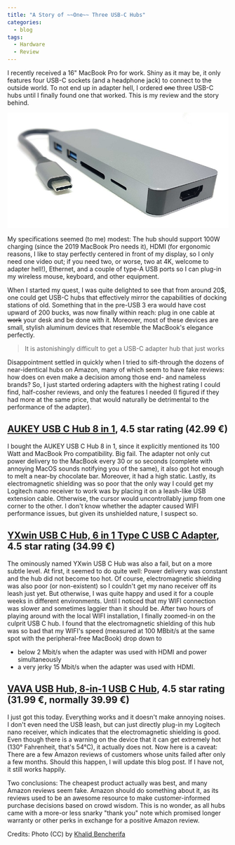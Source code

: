 ```yaml
---
title: "A Story of ~~One~~ Three USB-C Hubs"
categories:
  - blog
tags:
  - Hardware
  - Review
---
```


I recently received a 16" MacBook Pro for work. Shiny as it may be, it only features four USB-C sockets (and a headphone jack) to connect to the outside world. To not end up in adapter hell, I ordered ~~one~~ three USB-C hubs until I finally found one that worked. This is my review and the story behind.

![Not one of the hubs I ended up buying, but close enough.](/assets/posts/2020-09-29-usbc_hub.jpg)

My specifications seemed (to me) modest: The hub should support 100W charging (since the 2019 MacBook Pro needs it), HDMI (for ergonomic reasons, I like to stay perfectly centered in front of my display, so I only need one video out; if you need two, or worse, two at 4K, welcome to adapter hell!), Ethernet, and a couple of type-A USB ports so I can plug-in my wireless mouse, keyboard, and other equipment.

When I started my quest, I was quite delighted to see that from around 20$, one could get USB-C hubs that effectively mirror the capabilities of docking stations of old. Something that in the pre-USB 3 era would have cost upward of 200 bucks, was now finally within reach: plug in one cable at ~~work~~ your desk and be done with it. Moreover, most of these devices are small, stylish aluminum devices that resemble the MacBook's elegance perfectly.

> It is astonishingly difficult to get a USB-C adapter hub that just works

Disappointment settled in quickly when I tried to sift-through the dozens of near-identical hubs on Amazon, many of which seem to have fake reviews: how does on even make a decision among those end- and nameless brands? So, I just started ordering adapters with the highest rating I could find, half-cosher reviews, and only the features I needed (I figured if they had more at the same price, that would naturally be detrimental to the performance of the adapter).

## [AUKEY USB C Hub 8 in 1](https://smile.amazon.de/gp/product/B07WNTM6MD/ref=ppx_yo_dt_b_asin_title_o07_s00?ie=UTF8&psc=1), 4.5 star rating (42.99 €)
I bought the AUKEY USB C Hub 8 in 1, since it explicitly mentioned its 100 Watt and MacBook Pro compatibility. Big fail. The adapter not only cut power delivery to the MacBook every 30 or so seconds (complete with annoying MacOS sounds notifying you of the same), it also got hot enough to melt a near-by chocolate bar. Moreover, it had a high static. Lastly, its electromagnetic shielding was so poor that the only way I could get my Logitech nano receiver to work was by placing it on a leash-like USB extension cable. Otherwise, the cursor would uncontrollably jump from one corner to the other. I don't know whether the adapter caused WIFI performance issues, but given its unshielded nature, I suspect so.

## [YXwin USB C Hub, 6 in 1 Type C USB C Adapter](https://smile.amazon.de/gp/product/B07PSM6RQS/ref=ppx_yo_dt_b_asin_title_o08_s00?ie=UTF8&psc=1), 4.5 star rating (34.99 €)
The ominously named YXwin USB C Hub was also a fail, but on a more subtle level. At first, it seemed to do quite well: Power delivery was constant and the hub did not become too hot. Of course, electromagnetic shielding was also poor (or non-existent) so I couldn't get my nano receiver off its leash just yet. But otherwise, I was quite happy and used it for a couple weeks in different environments. Until I noticed that my WIFI connection was slower and sometimes laggier than it should be. After two hours of playing around with the local WIFI installation, I finally zoomed-in on the culprit USB C hub. I found that the electromagnetic shielding of this hub was so bad that my WIFI's speed (measured at 100 MBbit/s at the same spot with the peripheral-free MacBook) drop down to
- below 2 Mbit/s when the adapter was used with HDMI and power simultaneously
- a very jerky 15 Mbit/s when the adapter was used with HDMI.

## [VAVA USB Hub, 8-in-1 USB C Hub](https://smile.amazon.de/gp/product/B08BNQLRTG/ref=ppx_yo_dt_b_asin_title_o00_s00?ie=UTF8&psc=1), 4.5 star rating (31.99 €, normally 39.99 €)
I just got this today. Everything works and it doesn't make annoying noises. I don't even need the USB leash, but can just directly plug-in my Logitech nano receiver, which indicates that the electromagnetic shielding is good.  Even though there is a warning on the device that it can get extremely hot (130° Fahrenheit, that's 54°C), it actually does not. Now here is a caveat: There are a few Amazon reviews of customers whose units failed after only a few months. Should this happen, I will update this blog post. If I have not, it still works happily.

Two conclusions: The cheapest product actually was best, and many Amazon reviews seem fake. Amazon should do something about it, as its reviews used to be an awesome resource to make customer-informed purchase decisions based on crowd wisdom. This is no wonder, as all hubs came with a more-or less snarky "thank you" note which promised longer warranty or other perks in exchange for a positive Amazon review.

Credits: Photo (CC) by [Khalid Bencherifa](https://commons.m.wikimedia.org/wiki/File:USB-C_Hubb_5_portar.jpg)
